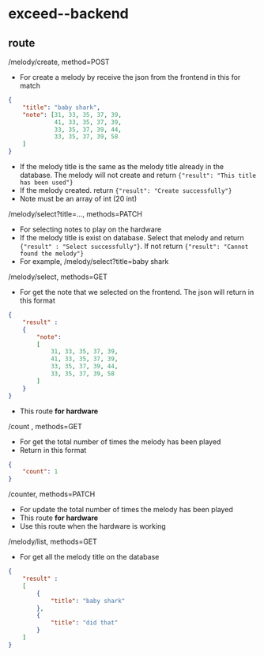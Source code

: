 # exceed--backend

## route
/melody/create, method=POST
- For create a melody by receive the json from the frontend in this for match
```json
{
    "title": "baby shark",
    "note": [31, 33, 35, 37, 39, 
             41, 33, 35, 37, 39, 
             33, 35, 37, 39, 44,
             33, 35, 37, 39, 58
    ]
}
```
- If the melody title is the same as the melody title already in the database. The melody will not create and return `{"result": "This title has been used"}`
- If the melody created. return `{"result": "Create successfully"}`
- Note must be an array of int (20 int)

/melody/select?title=..., methods=PATCH
- For selecting notes to play on the hardware
- If the melody title is exist on database. Select that melody and return `{"result" : "Select successfully"}`. If not return `{"result": "Cannot found the melody"}`
- For example, /melody/select?title=baby shark

/melody/select, methods=GET
- For get the note that we selected on the frontend. The json will return in this format
```json
{
    "result" : 
    {
        "note": 
        [
            31, 33, 35, 37, 39, 
            41, 33, 35, 37, 39, 
            33, 35, 37, 39, 44,
            33, 35, 37, 39, 58
        ]
    }
}
```
- This route **for hardware**

/count , methods=GET
- For get the total number of times the melody has been played
- Return in this format
```json
{
    "count": 1
}
```

/counter, methods=PATCH
- For update the total number of times the melody has been played
- This route **for hardware**
- Use this route when the hardware is working

/melody/list, methods=GET
- For get all the melody title on the database
```json
{
    "result" :
    [
        {
            "title": "baby shark"
        },
        {
            "title": "did that"
        }
    ]
}
```
